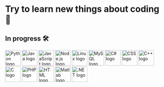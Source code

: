 # Try to learn new things about coding 🌱

## In progress 🛠️ 

<a href="https://www.python.org" target="_blank"><img src="https://cdn.jsdelivr.net/gh/devicons/devicon/icons/python/python-original.svg" alt="Python logo" width="50" height="50"></a>
<a href="https://www.java.com" target="_blank"><img src="https://upload.wikimedia.org/wikipedia/en/3/30/Java_programming_language_logo.svg" alt="Java logo" width="50" height="50"></a>
<a href="https://developer.mozilla.org/en-US/docs/Web/JavaScript" target="_blank"><img src="https://upload.wikimedia.org/wikipedia/commons/9/99/Unofficial_JavaScript_logo_2.svg" alt="JavaScript logo" width="50" height="50"></a>
<a href="https://nodejs.org" target="_blank"><img src="https://upload.wikimedia.org/wikipedia/commons/d/d9/Node.js_logo.svg" alt="Node.js logo" width="50" height="50"></a>
<a href="https://www.kernel.org" target="_blank"><img src="https://upload.wikimedia.org/wikipedia/commons/a/af/Tux.png" alt="Linux logo" width="50" height="50"></a>
<a href="https://www.mysql.com/" target="_blank"><img src="https://cdn.jsdelivr.net/gh/devicons/devicon/icons/mysql/mysql-original-wordmark.svg" alt="MySQL logo" width="50" height="50"></a>
<a href="https://learn.microsoft.com/en-us/dotnet/csharp/" target="_blank"><img src="https://cdn.jsdelivr.net/gh/devicons/devicon/icons/csharp/csharp-original.svg" alt="C# logo" width="50" height="50"></a>
<a href="https://www.w3.org/Style/CSS/" target="_blank"><img src="https://upload.wikimedia.org/wikipedia/commons/6/62/CSS3_logo.svg" alt="CSS logo" width="50" height="50"></a>
<a href="https://en.wikipedia.org/wiki/C%2B%2B" target="_blank"><img src="https://upload.wikimedia.org/wikipedia/commons/1/18/ISO_C%2B%2B_Logo.svg" alt="C++ logo" width="50" height="50"></a>
<a href="https://en.wikipedia.org/wiki/C_(programming_language)" target="_blank"><img src="https://cdn.jsdelivr.net/gh/devicons/devicon/icons/c/c-original.svg" alt="C logo" width="50" height="50"></a>
<a href="https://www.php.net/" target="_blank"><img src="https://cdn.jsdelivr.net/gh/devicons/devicon/icons/php/php-original.svg" alt="PHP logo" width="50" height="50"></a>
<a href="https://developer.mozilla.org/en-US/docs/Web/HTML" target="_blank"><img src="https://cdn.jsdelivr.net/gh/devicons/devicon/icons/html5/html5-original-wordmark.svg" alt="HTML logo" width="50" height="50"></a>
<a href="https://www.mathworks.com/products/matlab.html" target="_blank"><img src="https://upload.wikimedia.org/wikipedia/commons/2/21/Matlab_Logo.png" alt="Matlab logo" width="50" height="50"></a>
<a href="https://dotnet.microsoft.com" target="_blank"><img src="https://upload.wikimedia.org/wikipedia/commons/4/4f/.NET_Logo.svg" alt=".NET logo" width="50" height="50"></a>

